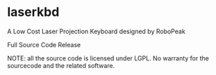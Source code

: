 laserkbd
========

A Low Cost Laser Projection Keyboard designed by RoboPeak

Full Source Code Release

NOTE: all the source code is licensed under LGPL.  No warranty for the sourcecode and the related software.


